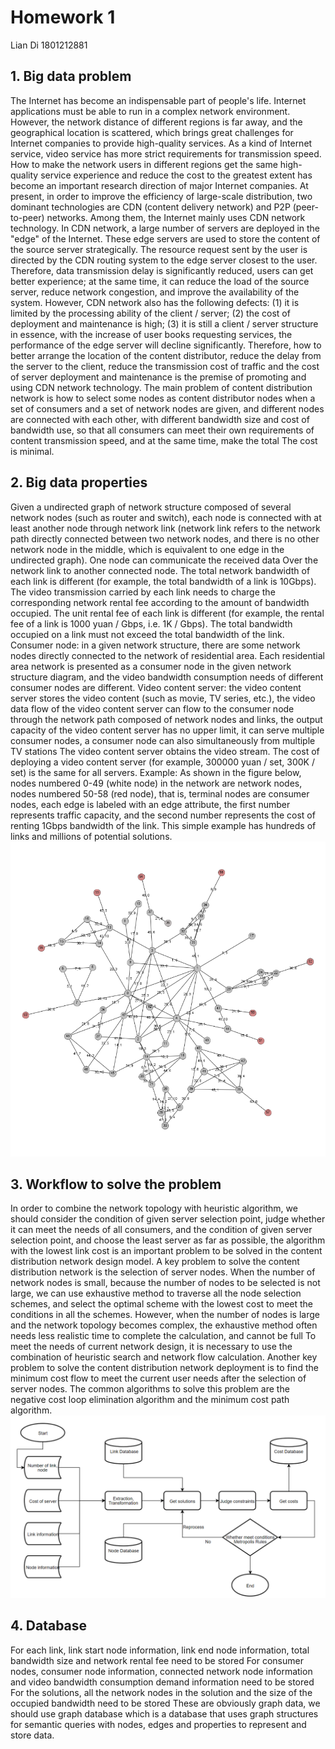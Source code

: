 # Homework 1
Lian Di 1801212881
## 1. Big data problem
The Internet has become an indispensable part of people's life. Internet applications must be able to run in a complex network environment. However, the network distance of different regions is far away, and the geographical location is scattered, which brings great challenges for Internet companies to provide high-quality services. As a kind of Internet service, video service has more strict requirements for transmission speed. How to make the network users in different regions get the same high-quality service experience and reduce the cost to the greatest extent has become an important research direction of major Internet companies.
At present, in order to improve the efficiency of large-scale distribution, two dominant technologies are CDN (content delivery network) and P2P (peer-to-peer) networks. Among them, the Internet mainly uses CDN network technology. In CDN network, a large number of servers are deployed in the "edge" of the Internet. These edge servers are used to store the content of the source server strategically. The resource request sent by the user is directed by the CDN routing system to the edge server closest to the user. Therefore, data transmission delay is significantly reduced, users can get better experience; at the same time, it can reduce the load of the source server, reduce network congestion, and improve the availability of the system. However, CDN network also has the following defects: (1) it is limited by the processing ability of the client / server; (2) the cost of deployment and maintenance is high; (3) it is still a client / server structure in essence, with the increase of user books requesting services, the performance of the edge server will decline significantly. Therefore, how to better arrange the location of the content distributor, reduce the delay from the server to the client, reduce the transmission cost of traffic and the cost of server deployment and maintenance is the premise of promoting and using CDN network technology.
The main problem of content distribution network is how to select some nodes as content distributor nodes when a set of consumers and a set of network nodes are given, and different nodes are connected with each other, with different bandwidth size and cost of bandwidth use, so that all consumers can meet their own requirements of content transmission speed, and at the same time, make the total The cost is minimal.

## 2. Big data properties
Given a undirected graph of network structure composed of several network nodes (such as router and switch), each node is connected with at least another node through network link (network link refers to the network path directly connected between two network nodes, and there is no other network node in the middle, which is equivalent to one edge in the undirected graph). One node can communicate the received data Over the network link to another connected node. The total network bandwidth of each link is different (for example, the total bandwidth of a link is 10Gbps). The video transmission carried by each link needs to charge the corresponding network rental fee according to the amount of bandwidth occupied. The unit rental fee of each link is different (for example, the rental fee of a link is 1000 yuan / Gbps, i.e. 1K / Gbps). The total bandwidth occupied on a link must not exceed the total bandwidth of the link.
Consumer node: in a given network structure, there are some network nodes directly connected to the network of residential area. Each residential area network is presented as a consumer node in the given network structure diagram, and the video bandwidth consumption needs of different consumer nodes are different.
Video content server: the video content server stores the video content (such as movie, TV series, etc.), the video data flow of the video content server can flow to the consumer node through the network path composed of network nodes and links, the output capacity of the video content server has no upper limit, it can serve multiple consumer nodes, a consumer node can also simultaneously from multiple TV stations The video content server obtains the video stream. The cost of deploying a video content server (for example, 300000 yuan / set, 300K / set) is the same for all servers.
Example: As shown in the figure below, nodes numbered 0-49 (white node) in the network are network nodes, nodes numbered 50-58 (red node), that is, terminal nodes are consumer nodes, each edge is labeled with an edge attribute, the first number represents traffic capacity, and the second number represents the cost of renting 1Gbps bandwidth of the link.
This simple example has hundreds of links and millions of potential solutions.
![](https://github.com/liandi123/PHBS_BigData_2019/blob/master/hw1-pic1.png) 

## 3. Workflow to solve the problem
In order to combine the network topology with heuristic algorithm, we should consider the condition of given server selection point, judge whether it can meet the needs of all consumers, and the condition of given server selection point, and choose the least server as far as possible, the algorithm with the lowest link cost is an important problem to be solved in the content distribution network design model.
A key problem to solve the content distribution network is the selection of server nodes. When the number of network nodes is small, because the number of nodes to be selected is not large, we can use exhaustive method to traverse all the node selection schemes, and select the optimal scheme with the lowest cost to meet the conditions in all the schemes. However, when the number of nodes is large and the network topology becomes complex, the exhaustive method often needs less realistic time to complete the calculation, and cannot be full To meet the needs of current network design, it is necessary to use the combination of heuristic search and network flow calculation.
Another key problem to solve the content distribution network deployment is to find the minimum cost flow to meet the current user needs after the selection of server nodes. The common algorithms to solve this problem are the negative cost loop elimination algorithm and the minimum cost path algorithm.
 ![](https://github.com/liandi123/PHBS_BigData_2019/blob/master/hw1-pic2.png) 
 
## 4. Database
For each link, link start node information, link end node information, total bandwidth size and network rental fee need to be stored
For consumer nodes, consumer node information, connected network node information and video bandwidth consumption demand information need to be stored
For the solutions, all the network nodes in the solution and the size of the occupied bandwidth need to be stored
These are obviously graph data, we should use graph database which is a database that uses graph structures for semantic queries with nodes, edges and properties to represent and store data.
